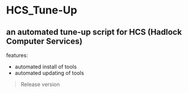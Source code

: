 # HCS_Tune-Up
an automated tune-up script for HCS (Hadlock Computer Services)
---
features:
* automated install of tools
* automated updating of tools
 
>Release version
